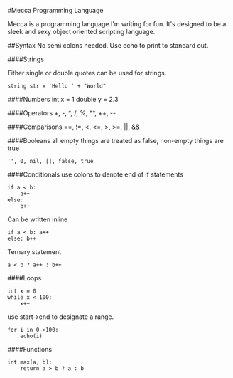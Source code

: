 #Mecca Programming Language

Mecca is a programming language I'm writing for fun. It's designed to be a sleek and sexy object oriented scripting language. 

##Syntax
No semi colons needed. Use echo to print to standard out.

####Strings

Either single or double quotes can be used for strings.

	string str = 'Hello ' + "World"

####Numbers
	int x = 1
	double y = 2.3

####Operators
	+, -, *, /, %, **, ++, --

####Comparisons
	==, !=, <, <=, >, >=, ||, &&

####Booleans
all empty things are treated as false, non-empty things are true

	'', 0, nil, [], false, true

####Conditionals
use colons to denote end of if statements
	
	if a < b:
		a++
	else:
		b++

Can be written inline
	
	if a < b: a++
	else: b++

Ternary statement
	
	a < b ? a++ : b++

####Loops
	
	int x = 0
	while x < 100:
		x++

use start->end to designate a range.
	
	for i in 0->100:
		echo(i)

####Functions

	int max(a, b):
		return a > b ? a : b
		